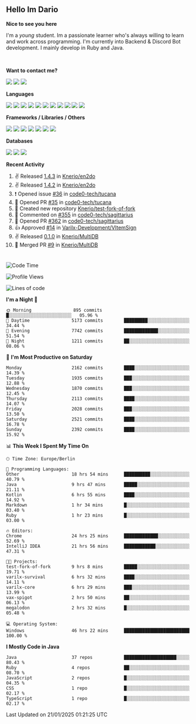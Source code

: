 <h2>Hello Im Dario</h2>

**Nice to see you here**

I'm a *young* student. Im a passionate learner who's always willing to learn and work across
programming. I'm currently into Backend & Discord Bot development. I mainly develop in Ruby and Java.

<br/>

**Want to contact me?**

<a href="https://github.com/knerio"><img src="https://img.shields.io/badge/-Github-blue?style=for-the-badge&logo=github&logoColor=white"/></a> <a href="https://discord.com/users/639416958923702292"><img src="https://img.shields.io/badge/-knerio-blue?style=for-the-badge&logo=discord&logoColor=white"/></a> <a href="https://twitch.tv/dopalos_"><img src="https://img.shields.io/badge/-twitch-blue?style=for-the-badge&logo=twitch&logoColor=white"/></a>

**Languages**

<img src="https://img.shields.io/badge/-HTML-blue?style=for-the-badge&logo=html5&logoColor=white"/> <img src="https://img.shields.io/badge/-CSS-blue?style=for-the-badge&logo=CSS3&logoColor=white"/> <img src="https://img.shields.io/badge/-Javascript-blue?style=for-the-badge&logo=javascript&logoColor=white"/> <img src="https://img.shields.io/badge/-Typescript-blue?style=for-the-badge&logo=TypeScript&logoColor=white"/> <img src="https://img.shields.io/badge/-Java-blue?style=for-the-badge&logo=java&logoColor=white"/> <img src="https://img.shields.io/badge/-Kotlin-blue?style=for-the-badge&logo=kotlin&logoColor=white"/> <img src="https://img.shields.io/badge/-SQL-blue?style=for-the-badge&logo=MYSQL&logoColor=white"/> <img src="https://img.shields.io/badge/-Markdown-blue?style=for-the-badge&logo=Markdown&logoColor=white"/> <img src="https://img.shields.io/badge/-JSON-blue?style=for-the-badge&logo=JSON&logoColor=white"/> <img src="https://img.shields.io/badge/-Git-blue?style=for-the-badge&logo=Git&logoColor=white"/> <img src="https://img.shields.io/badge/-Ruby-blue?style=for-the-badge&logo=Ruby&logoColor=white"/>
<br/>

 **Frameworks / Libraries / Others**

<img src="https://img.shields.io/badge/-Bootstrap-blue?style=for-the-badge&logo=Bootstrap&logoColor=white"/> <img src="https://img.shields.io/badge/-Node.JS-blue?style=for-the-badge&logo=node.js&logoColor=white"/> <img src="https://img.shields.io/badge/-React-blue?style=for-the-badge&logo=React&logoColor=white"/> <img src="https://img.shields.io/badge/-Express-blue?style=for-the-badge&logo=Express&logoColor=white"/> <img src="https://img.shields.io/badge/-Next.Js-blue?style=for-the-badge&logo=Next.Js&logoColor=white"/> <img src="https://img.shields.io/badge/-Ruby_On_Rails-blue?style=for-the-badge&logo=ruby-on-rails&logoColor=white"/> <img src="https://img.shields.io/badge/-JDA-blue?style=for-the-badge&logo=JDA&logoColor=white"/>

**Databases**

<img src="https://img.shields.io/badge/-MongoDB-blue?style=for-the-badge&logo=mongodb&logoColor=white"/> <img src="https://img.shields.io/badge/-MariaDB-blue?style=for-the-badge&logo=MariaDB&logoColor=white"/>
<img src="https://img.shields.io/badge/-PostgreSQL-blue?style=for-the-badge&logo=PostgreSQl&logoColor=white"/>

**Recent Activity**

<!--RECENT_ACTIVITY:start-->
1. ✌️ Released [1.4.3](https://github.com/Knerio/en2do/releases/tag/1.4.3) in [Knerio/en2do](https://github.com/Knerio/en2do)<br>
2. ✌️ Released [1.4.2](https://github.com/Knerio/en2do/releases/tag/1.4.2) in [Knerio/en2do](https://github.com/Knerio/en2do)<br>
3. ❗️ Opened issue [#36](https://github.com/code0-tech/tucana/issues/36) in [code0-tech/tucana](https://github.com/code0-tech/tucana)<br>
4. 💪 Opened PR [#35](https://github.com/code0-tech/tucana/pull/35) in [code0-tech/tucana](https://github.com/code0-tech/tucana)<br>
5. 📔 Created new repository [Knerio/test-fork-of-fork](https://github.com/Knerio/test-fork-of-fork)<br>
6. 💬 Commented on [#355](https://github.com/code0-tech/sagittarius/issues/355#issuecomment-2586734515) in [code0-tech/sagittarius](https://github.com/code0-tech/sagittarius)<br>
7. 💪 Opened PR [#362](https://github.com/code0-tech/sagittarius/pull/362) in [code0-tech/sagittarius](https://github.com/code0-tech/sagittarius)<br>
8. 👍 Approved [#14](https://github.com/Varilx-Development/VItemSign/pull/14#pullrequestreview-2545462263) in [Varilx-Development/VItemSign](https://github.com/Varilx-Development/VItemSign)<br>
9. ✌️ Released [0.1.0](https://github.com/Knerio/MultiDB/releases/tag/0.1.0) in [Knerio/MultiDB](https://github.com/Knerio/MultiDB)<br>
10. 🎉 Merged PR [#9](https://github.com/Knerio/MultiDB/pull/9) in [Knerio/MultiDB](https://github.com/Knerio/MultiDB)<br>
<!--RECENT_ACTIVITY:end-->
 
#

<!--START_SECTION:waka-->
![Code Time](http://img.shields.io/badge/Code%20Time-893%20hrs%2017%20mins-blue)

![Profile Views](http://img.shields.io/badge/Profile%20Views-0-blue)

![Lines of code](https://img.shields.io/badge/From%20Hello%20World%20I%27ve%20Written-869.6%20thousand%20lines%20of%20code-blue)

**I'm a Night 🦉** 

```text
🌞 Morning                895 commits         █░░░░░░░░░░░░░░░░░░░░░░░░   05.96 % 
🌆 Daytime                5173 commits        █████████░░░░░░░░░░░░░░░░   34.44 % 
🌃 Evening                7742 commits        █████████████░░░░░░░░░░░░   51.54 % 
🌙 Night                  1211 commits        ██░░░░░░░░░░░░░░░░░░░░░░░   08.06 % 
```
📅 **I'm Most Productive on Saturday** 

```text
Monday                   2162 commits        ████░░░░░░░░░░░░░░░░░░░░░   14.39 % 
Tuesday                  1935 commits        ███░░░░░░░░░░░░░░░░░░░░░░   12.88 % 
Wednesday                1870 commits        ███░░░░░░░░░░░░░░░░░░░░░░   12.45 % 
Thursday                 2113 commits        ████░░░░░░░░░░░░░░░░░░░░░   14.07 % 
Friday                   2028 commits        ███░░░░░░░░░░░░░░░░░░░░░░   13.50 % 
Saturday                 2521 commits        ████░░░░░░░░░░░░░░░░░░░░░   16.78 % 
Sunday                   2392 commits        ████░░░░░░░░░░░░░░░░░░░░░   15.92 % 
```


📊 **This Week I Spent My Time On** 

```text
🕑︎ Time Zone: Europe/Berlin

💬 Programming Languages: 
Other                    18 hrs 54 mins      ██████████░░░░░░░░░░░░░░░   40.79 % 
Java                     9 hrs 47 mins       █████░░░░░░░░░░░░░░░░░░░░   21.11 % 
Kotlin                   6 hrs 55 mins       ████░░░░░░░░░░░░░░░░░░░░░   14.92 % 
Markdown                 1 hr 34 mins        █░░░░░░░░░░░░░░░░░░░░░░░░   03.40 % 
Ruby                     1 hr 23 mins        █░░░░░░░░░░░░░░░░░░░░░░░░   03.00 % 

🔥 Editors: 
Chrome                   24 hrs 25 mins      █████████████░░░░░░░░░░░░   52.69 % 
IntelliJ IDEA            21 hrs 56 mins      ████████████░░░░░░░░░░░░░   47.31 % 

🐱‍💻 Projects: 
test-fork-of-fork        9 hrs 8 mins        █████░░░░░░░░░░░░░░░░░░░░   19.71 % 
varilx-survival          6 hrs 32 mins       ████░░░░░░░░░░░░░░░░░░░░░   14.11 % 
varilx-core              6 hrs 29 mins       ███░░░░░░░░░░░░░░░░░░░░░░   13.99 % 
vax-spigot               2 hrs 50 mins       ██░░░░░░░░░░░░░░░░░░░░░░░   06.13 % 
megalodon                2 hrs 32 mins       █░░░░░░░░░░░░░░░░░░░░░░░░   05.48 % 

💻 Operating System: 
Windows                  46 hrs 22 mins      █████████████████████████   100.00 % 
```

**I Mostly Code in Java** 

```text
Java                     37 repos            ████████████████████░░░░░   80.43 % 
Ruby                     4 repos             ██░░░░░░░░░░░░░░░░░░░░░░░   08.70 % 
JavaScript               2 repos             █░░░░░░░░░░░░░░░░░░░░░░░░   04.35 % 
CSS                      1 repo              █░░░░░░░░░░░░░░░░░░░░░░░░   02.17 % 
TypeScript               1 repo              █░░░░░░░░░░░░░░░░░░░░░░░░   02.17 % 
```




 Last Updated on 21/01/2025 01:21:25 UTC
<!--END_SECTION:waka-->

